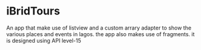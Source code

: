 # iBridTours
An app that make use of listview and a custom arrary adapter to show the various places and events in lagos.
the app also makes use of fragments.
it is designed using API level-15
